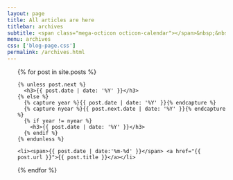 ```yaml
---
layout: page
title: All articles are here
titlebar: archives
subtitle: <span class="mega-octicon octicon-calendar"></span>&nbsp;&nbsp;专题系列： &nbsp;&nbsp; <a href ="/itstack-demo-netty/itstack-demo-netty.html"><font color="#1A0DAB">Netty4.x专题案例</font></a>&nbsp;&nbsp; <a href ="/itstack-demo-jvm/itstack-demo-jvm.html"><font color="#EB9439">用Java实现Jvm</font></a>&nbsp;&nbsp; <a href ="/itstack-demo-agent/itstack-demo-agent.html"><font color="#1E90FF">全链路监控</font></a>
menu: archives
css: ['blog-page.css']
permalink: /archives.html
---
```


<ul class="archives-list">
  {% for post in site.posts %}

    {% unless post.next %}
      <h3>{{ post.date | date: '%Y' }}</h3>
    {% else %}
      {% capture year %}{{ post.date | date: '%Y' }}{% endcapture %}
      {% capture nyear %}{{ post.next.date | date: '%Y' }}{% endcapture %}
      {% if year != nyear %}
        <h3>{{ post.date | date: '%Y' }}</h3>
      {% endif %}
    {% endunless %}

    <li><span>{{ post.date | date:'%m-%d' }}</span> <a href="{{ post.url }}">{{ post.title }}</a></li>
  {% endfor %}
</ul>